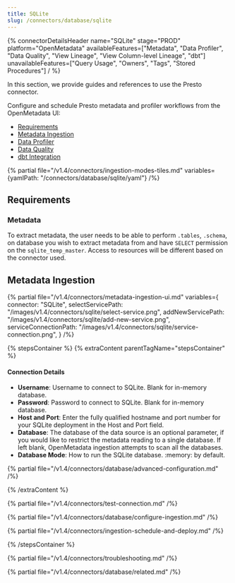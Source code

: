 ```yaml
---
title: SQLite
slug: /connectors/database/sqlite
---
```


{% connectorDetailsHeader
name="SQLite"
stage="PROD"
platform="OpenMetadata"
availableFeatures=["Metadata", "Data Profiler", "Data Quality", "View Lineage", "View Column-level Lineage", "dbt"]
unavailableFeatures=["Query Usage", "Owners", "Tags", "Stored Procedures"]
/ %}

In this section, we provide guides and references to use the Presto connector.

Configure and schedule Presto metadata and profiler workflows from the OpenMetadata UI:

- [Requirements](#requirements)
- [Metadata Ingestion](#metadata-ingestion)
- [Data Profiler](/connectors/ingestion/workflows/profiler)
- [Data Quality](/connectors/ingestion/workflows/data-quality)
- [dbt Integration](/connectors/ingestion/workflows/dbt)

{% partial file="/v1.4/connectors/ingestion-modes-tiles.md" variables={yamlPath: "/connectors/database/sqlite/yaml"} /%}

## Requirements

### Metadata

To extract metadata, the user needs to be able to perform `.tables`, `.schema`, on database you wish to extract metadata from and have `SELECT` permission on the `sqlite_temp_master`. Access to resources will be different based on the connector used.

## Metadata Ingestion

{% partial 
  file="/v1.4/connectors/metadata-ingestion-ui.md" 
  variables={
    connector: "SQLite", 
    selectServicePath: "/images/v1.4/connectors/sqlite/select-service.png",
    addNewServicePath: "/images/v1.4/connectors/sqlite/add-new-service.png",
    serviceConnectionPath: "/images/v1.4/connectors/sqlite/service-connection.png",
} 
/%}

{% stepsContainer %}
{% extraContent parentTagName="stepsContainer" %}

#### Connection Details

- **Username**: Username to connect to SQLite. Blank for in-memory database.
- **Password**: Password to connect to SQLite. Blank for in-memory database.
- **Host and Port**: Enter the fully qualified hostname and port number for your SQLite deployment in the Host and Port field.
- **Database**: The database of the data source is an optional parameter, if you would like to restrict the metadata reading to a single database. If left blank, OpenMetadata ingestion attempts to scan all the databases.
- **Database Mode**: How to run the SQLite database. :memory: by default.

{% partial file="/v1.4/connectors/database/advanced-configuration.md" /%}

{% /extraContent %}

{% partial file="/v1.4/connectors/test-connection.md" /%}

{% partial file="/v1.4/connectors/database/configure-ingestion.md" /%}

{% partial file="/v1.4/connectors/ingestion-schedule-and-deploy.md" /%}

{% /stepsContainer %}

{% partial file="/v1.4/connectors/troubleshooting.md" /%}

{% partial file="/v1.4/connectors/database/related.md" /%}
